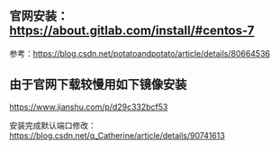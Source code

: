 ## 官网安装：  https://about.gitlab.com/install/#centos-7

参考：https://blog.csdn.net/potatoandpotato/article/details/80664536

## 由于官网下载较慢用如下镜像安装  
https://www.jianshu.com/p/d29c332bcf53


安装完成默认端口修改：  
https://blog.csdn.net/q_Catherine/article/details/90741613
